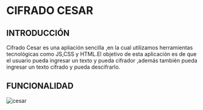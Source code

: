 # CIFRADO CESAR
## INTRODUCCIÓN
Cifrado Cesar es una apliación sencilla ,en la cual utilizamos herramientas tecnológicas como JS,CSS y HTML.El objetivo
de esta aplicación es de que el usuario pueda ingresar un texto y pueda cifrador ,además también pueda ingresar un texto cifrado
y pueda descifrarlo.
## FUNCIONALIDAD
![cesar](https://user-images.githubusercontent.com/37357453/40566401-12ab1dfe-6036-11e8-8822-c8b2cbfc25f0.PNG)
